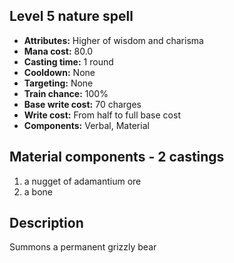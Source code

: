 ## Level 5 nature spell

- **Attributes:** Higher of wisdom and charisma
- **Mana cost:** 80.0
- **Casting time:** 1 round
- **Cooldown:** None
- **Targeting:** None
- **Train chance:** 100%
- **Base write cost:** 70 charges
- **Write cost:** From half to full base cost
- **Components:** Verbal, Material

## Material components - 2 castings

1. a nugget of adamantium ore
2. a bone

## Description

Summons a permanent grizzly bear
